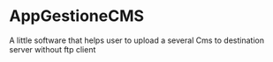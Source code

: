 # AppGestioneCMS
A little software that helps user to upload a several Cms to destination server without ftp client
